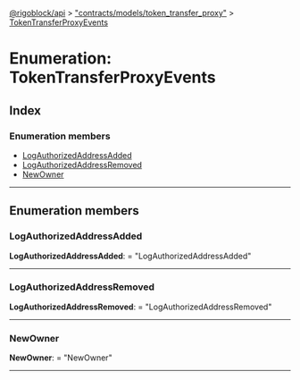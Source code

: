 [@rigoblock/api](../README.md) > ["contracts/models/token_transfer_proxy"](../modules/_contracts_models_token_transfer_proxy_.md) > [TokenTransferProxyEvents](../enums/_contracts_models_token_transfer_proxy_.tokentransferproxyevents.md)

# Enumeration: TokenTransferProxyEvents

## Index

### Enumeration members

* [LogAuthorizedAddressAdded](_contracts_models_token_transfer_proxy_.tokentransferproxyevents.md#logauthorizedaddressadded)
* [LogAuthorizedAddressRemoved](_contracts_models_token_transfer_proxy_.tokentransferproxyevents.md#logauthorizedaddressremoved)
* [NewOwner](_contracts_models_token_transfer_proxy_.tokentransferproxyevents.md#newowner)

---

## Enumeration members

<a id="logauthorizedaddressadded"></a>

###  LogAuthorizedAddressAdded

**LogAuthorizedAddressAdded**:  = "LogAuthorizedAddressAdded"

___
<a id="logauthorizedaddressremoved"></a>

###  LogAuthorizedAddressRemoved

**LogAuthorizedAddressRemoved**:  = "LogAuthorizedAddressRemoved"

___
<a id="newowner"></a>

###  NewOwner

**NewOwner**:  = "NewOwner"

___

